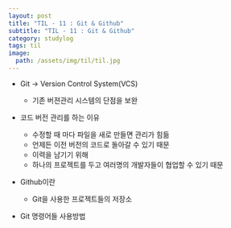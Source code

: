 ```yaml
---
layout: post
title: "TIL - 11 : Git & Github"
subtitle: "TIL - 11 : Git & Github"
category: studylog
tags: til
image:
  path: /assets/img/til/til.jpg
---
```


* Git -> Version Control System(VCS)  
  * 기존 버젼관리 시스템의 단점을 보완  

* 코드 버전 관리를 하는 이유  
  * 수정할 때 마다 파일을 새로 만들면 관리가 힘듦  
  * 언제든 이전 버전의 코드로 돌아갈 수 있기 때문  
  * 이력을 남기기 위해  
  * 하나의 프로젝트를 두고 여러명의 개발자들이 협업할 수 있기 때문  

* Github이란
  * Git을 사용한 프로젝트들의 저장소  

* Git 명령어들 사용방법